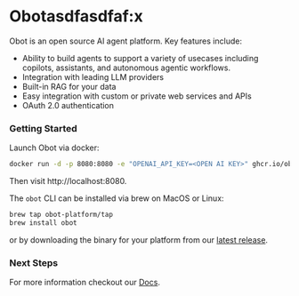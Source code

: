 # Obotasdfasdfaf:x


Obot is an open source AI agent platform. Key features include:
- Ability to build agents to support a variety of usecases including copilots, assistants, and autonomous agentic workflows.
- Integration with leading LLM providers
- Built-in RAG for your data
- Easy integration with custom or private web services and APIs
- OAuth 2.0 authentication

### Getting Started
Launch Obot via docker:
```bash
docker run -d -p 8080:8080 -e "OPENAI_API_KEY=<OPEN AI KEY>" ghcr.io/obot-platform/obot:latest
```
Then visit http://localhost:8080.

The `obot` CLI can be installed via brew on MacOS or Linux:
```bash
brew tap obot-platform/tap
brew install obot
```
or by downloading the binary for your platform from our [latest release](https://github.com/obot-platform/obot/releases/latest).

### Next Steps

For more information checkout our [Docs](https://docs.obot.ai/).
